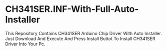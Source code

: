 # CH341SER.INF-With-Full-Auto-Installer
This Repository Contains CH341SER Arduino Chip Driver With Auto Installer. Just Download And Execute And Press Install Buttot To Install CH341SER Driver Into Your Pc.
